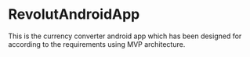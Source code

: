 # RevolutAndroidApp
This is the currency converter android app which has been designed for according to the requirements using MVP architecture.
